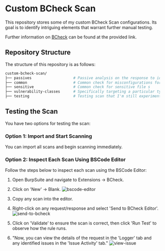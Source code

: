 # Custom BCheck Scan

This repository stores some of my custom BCheck Scan configurations.
Its goal is to identify intriguing elements that warrant further manual testing.

Further information on [BCheck](https://github.com/PortSwigger/BChecks) can be found at the provided link.

## Repository Structure

The structure of this repository is as follows:

```bash
custom-bcheck-scan/
├── passives                   # Passive analysis on the response to identify elements worthy of further investigation.
├── common                     # Common check for misconfigurations for specific technology/framework/language
├── sensitive                  # Common check for sensitive file s
├── vulnerability-classes      # Specifically targeting a particular type of vulnerability such as sqli, xss, etc.
├── testing                    # Testing scan that I'm still experimenting with

```

## Testing the Scan

You have two options for testing the scan:

### Option 1: Import and Start Scanning
You can import all scans and begin scanning immediately.

### Option 2: Inspect Each Scan Using BSCode Editor
Follow the steps below to inspect each scan using the BSCode Editor:

1. Open BurpSuite and navigate to Extensions -> BCheck.
2. Click on 'New' -> Blank.
   ![bscode-editor](https://github.com/j3ssie/custom-bcheck-scan/assets/23289085/022236ad-25c6-4b0b-a425-5a9ba2cda024)
3. Copy any scan into the editor.
4. Right-click on any request/response and select 'Send to BCheck Editor'.
   ![send-to-bcheck](https://github.com/j3ssie/custom-bcheck-scan/assets/23289085/7626e877-7606-468b-8159-314721d58fa9)

5. Click on 'Validate' to ensure the scan is correct, then click 'Run Test' to observe how the rule runs.

6. "Now, you can view the details of the request in the 'Logger' tab and any identified issues in the 'Issue Activity' tab."
   ![view-issue](https://github.com/j3ssie/custom-bcheck-scan/assets/23289085/b78be913-863f-41cb-9aff-bcda8db9187e)
